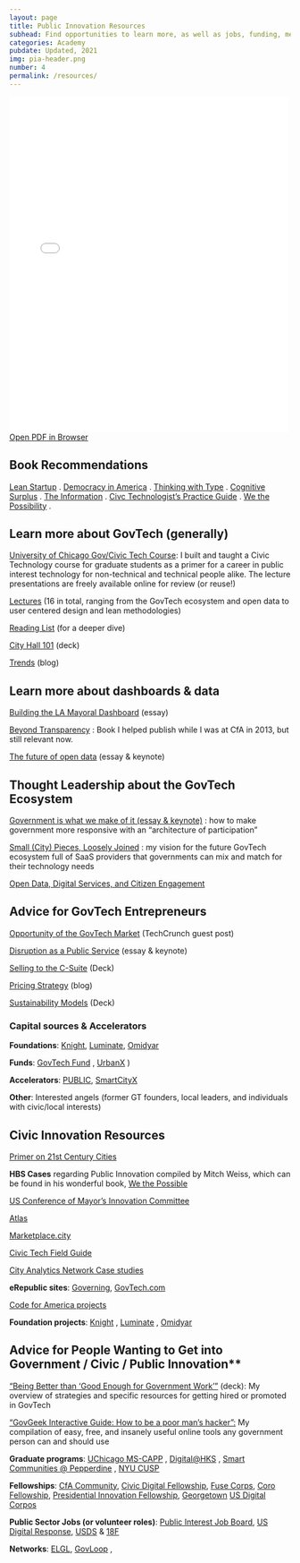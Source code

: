 ```yaml
---
layout: page
title: Public Innovation Resources
subhead: Find opportunities to learn more, as well as jobs, funding, mentorship, and much, much more
categories: Academy
pubdate: Updated, 2021
img: pia-header.png
number: 4
permalink: /resources/
---
```


<div class="container-iframe">
<iframe id="pdf-js-viewer" src="{{site.url}}/decks/web/viewer.html?file={{site.url}}/decks/2021GovGeekJobs.pdf" title="webviewer" frameborder="0" width="500" height="600" class="responsive-iframe"></iframe>
</div>
<a href="{{site.url}}/decks/web/viewer.html?file={{site.url}}/decks/2021GovGeekJobs.pdf">Open PDF in Browser</a>


## Book Recommendations
[Lean Startup](https://www.amazon.com/Lean-Startup-Entrepreneurs-Continuous-Innovation-ebook/dp/B004J4XGN6/ref=sr_1_3?ie=UTF8&qid=1541132378&sr=8-3&keywords=lean+startup) .  [Democracy in America](https://en.wikipedia.org/wiki/Democracy_in_America) .  [Thinking with Type](http://thinkingwithtype.com/) .  [Cognitive Surplus](https://en.m.wikipedia.org/wiki/Cognitive_Surplus) .  [The Information](https://en.m.wikipedia.org/wiki/The_Information:_A_History,_a_Theory,_a_Flood) .  [Civc Technologist’s Practice Guide](https://cydharrell.com/book/) .  [We the Possibility](https://www.wethepossibility.com/) .

## Learn more about GovTech (generally)
[University of Chicago Gov/Civic Tech Course](https://abhinemani.com/civictechcourse/): I built and taught a Civic Technology course for graduate students as a primer for a career in public interest technology for non-technical and technical people alike. The lecture presentations are freely available online for review (or reuse!)

[Lectures](https://abhinemani.com/civictechcourse/lectures/)  (16 in total, ranging from the GovTech ecosystem and open data to user centered design and lean methodologies)

[Reading List](https://abhinemani.com/civictechcourse/readings/)  (for a deeper dive)

[City Hall 101](https://drive.google.com/file/d/1i1f5IMLq0FTGlfcEJ85-_qkr1zqHg_A_/view?usp=drivesdk)  (deck)

[Trends](https://link.medium.com/KXxsfeGyOdb)  (blog)

## Learn more about dashboards & data
[Building the LA Mayoral Dashboard](https://link.medium.com/QgkqeNNyOdb)  (essay)

[Beyond Transparency](https://beyondtransparency.org/) : Book I helped publish while I was at CfA in 2013, but still relevant now.

[The future of open data](https://link.medium.com/cUNoCQTyOdb)  (essay & keynote)

## Thought Leadership about the GovTech Ecosystem
[Government is what we make of it (essay & keynote)](https://link.medium.com/CRsyxadxOdb) : how to make government more responsive with an “architecture of participation”

[Small (City) Pieces, Loosely Joined](https://link.medium.com/TFa6oPYyOdb) : my vision for the future GovTech ecosystem full of SaaS providers that governments can mix and match for their technology needs

[Open Data, Digital Services, and Citizen Engagement](https://link.medium.com/hIICHyVyOdb) 

## Advice for GovTech Entrepreneurs
[Opportunity of the GovTech Market](https://techcrunch.com/2012/06/02/how-to-cash-in-on-government-as-a-platform/)  (TechCrunch guest post)

[Disruption as a Public Service](https://link.medium.com/vfwyZ5bzOdb)  (essay & keynote)

[Selling to the C-Suite](https://docs.google.com/presentation/d/1-8x0BMV1xgcnQ-AO7VRDqVZ_B-sXYaZ3yis7hWYx9lU/edit)  (Deck)

[Pricing Strategy](https://link.medium.com/gXOZVpKzOdb)  (blog)

[Sustainability Models](https://doc-0s-4s-docs.googleusercontent.com/docs/securesc/poi2b5u89jo96bbvqu63gupt9f38e9k8/mslit8qfd2o0nfsahfsiibkfp43d68r7/1613129025000/01425277586836401322/01425277586836401322/164BU-tn8HOvZZfsQba1bAGyWT1oK-pFu?e=download&authuser=0&nonce=kp5eo60cbjn86&user=01425277586836401322&hash=l07ckdkfjf2g3m9fittq05dd37epfja4)  (Deck)


### Capital sources & Accelerators

**Foundations**: [Knight](https://knightfoundation.org/), [Luminate](https://luminategroup.com/),  [Omidyar](https://omidyar.com/)

**Funds**: [GovTech Fund](http://govtechfund.com/) ,  [UrbanX](https://www.urban-x.com/) )

**Accelerators**: [PUBLIC](https://www.public.io/), [SmartCityX](https://en.smartcity-x.com/) 

**Other**: Interested angels (former GT founders, local leaders, and individuals with civic/local interests)

## Civic Innovation Resources
[Primer on 21st Century Cities](https://abhinemani.medium.com/21st-century-cities-a-primer-8d88b0c481e0)

**HBS Cases** regarding Public Innovation compiled by Mitch Weiss, which can be found in his wonderful book, [We the Possible](https://www.wethepossibility.com/)

[US Conference of Mayor’s Innovation Committee](https://www.usmayors.org/category/task-forces/technology-and-innovation/) 

[Atlas](https://the-atlas.com/) 

[Marketplace.city](https://Marketplace.city) 

[Civic Tech Field Guide](https://civictech.guide/) 

[City Analytics Network Case studies](https://datasmart.ash.harvard.edu/news/article/analytics-city-government) 

**eRepublic sites**: [Governing](https://governing.com), [GovTech.com](https://GovTech.com)

[Code for America projects](https://www.codeforamerica.org/what/past-projects) 

**Foundation projects**:  [Knight](https://knightfoundation.org/) ,  [Luminate](https://luminategroup.com/) ,  [Omidyar](https://omidyar.com/) 

## Advice for People Wanting to Get into Government / Civic / Public Innovation**
[“Being Better than ‘Good Enough for Government Work’”](https://www.linkedin.com/posts/abhinemani_getting-a-government-job-in-2021-advice-activity-6758102322355740672-Jrbu)  (deck): My overview of strategies and specific resources for getting hired or promoted in GovTech

[“GovGeek Interactive Guide: How to be a poor man’s hacker”:](https://abhinemani.com/hacks/)  My compilation of easy, free, and insanely useful online tools any government person can and should use

**Graduate programs**:  [UChicago MS-CAPP](https://capp.uchicago.edu/) ,  [Digital@HKS](https://projects.iq.harvard.edu/digitalhks/home) ,  [Smart Communities @ Pepperdine](https://publicpolicy.pepperdine.edu/davenport-institute/training/professional-certificate-in-leading-smart-communities.htm) ,  [NYU CUSP](https://cusp.nyu.edu/) 

**Fellowships**:  [CfA Community](https://www.codeforamerica.org/programs/fellowship),  [Civic Digital Fellowship](https://www.codingitforward.com/civic-digital-fellowship),  [Fuse Corps](https://www.fusecorps.org/),  [Coro Fellowship](http://www.corofellowship.org/),  [Presidential Innovation Fellowship](https://presidentialinnovationfellows.gov/),  [Georgetown](https://beeckcenter.georgetown.edu/gu-impacts-fellowship/)  [US Digital Corpos](https://digitalcorps.gsa.gov/)

**Public Sector Jobs (or volunteer roles)**: [Public Interest Job Board](https://jobs.codeforamerica.org/), [US Digital Response](https://www.usdigitalresponse.org/), [USDS](https://usds.gov/)  &  [18F](https://18f.gsa.gov/)

**Networks**:  [ELGL](https://elgl.org/),  [GovLoop](https://www.govloop.com/) , 